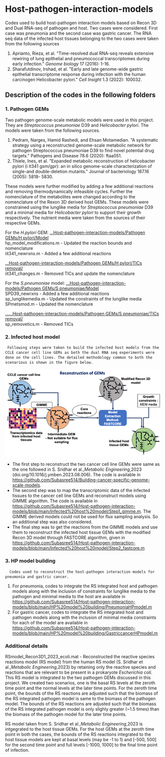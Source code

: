 # Host-pathogen-interaction-models
Codes used to build host-pathogen interaction models based on Recon 3D and Dual RNA-seq of pathogen and host. Two cases were considered. First case was pneumonia and the second case was gastric cancer. The RNA seq data of the infected host tissues belonging to the two cases were taken from the following sources 
1. Aprianto, Rieza, et al. "Time-resolved dual RNA-seq reveals extensive rewiring of lung epithelial and pneumococcal transcriptomes during early infection." _Genome biology_ 17 (2016): 1-16.
2. Sharafutdinov, Irshad, et al. "Early and late genome-wide gastric epithelial transcriptome response during infection with the human carcinogen Helicobacter pylori." _Cell Insight_ 1.3 (2022): 100032.

## Description of the codes in the following folders
### 1. Pathogen GEMs
   Two pathogen genome-scale metabolic models were used in this project. They are _Streptococcus pneumoniae_ D39 and _Helicobacter pylori_. The models were taken from the following sources.
   1. Pedram, Narges, Hamid Rashedi, and Ehsan Motamedian. "A systematic strategy using a reconstructed genome-scale             metabolic network for pathogen Streptococcus pneumoniae D39 to find novel potential drug targets." Pathogens and           Disease 78.6 (2020): ftaa051.
   2. Thiele, Ines, et al. "Expanded metabolic reconstruction of helicobacter pylori (i it341 gsm/gpr): an in silico             genome-scale characterization of single-and double-deletion mutants." Journal of bacteriology 187.16 (2005): 5818-         5830.

   These models were further modified by adding a few additional reactions and removing thermodynamically infeasible cycles. Further the nomenclature of the metabolites were changed according to the nomenclature of the Rexon 3D derived host GEMs. These models were constrained using the lunglike media for _Streptococcus pneumoniae_ D39 and a minimal media for _Helicobacter pylori_ to support their growth respectively. The nutrient media were taken from the sources of their respective GEMs.
   
For the _H.pylori_ GEM: [...Host-pathogen-interaction-models/Pathogen GEMs/H pylori/Model](https://github.com/Subasree514/Host-pathogen-interaction-models/tree/main/Pathogen%20GEMs/H%20pylori/Model) <br>
hp_model_modifications.m - Updated the reaction bounds and nomenclature <br>
iit341_newrxns.m - Added a few additional reactions

[...Host-pathogen-interaction-models/Pathogen GEMs/H pylori/TICs removal/](https://github.com/Subasree514/Host-pathogen-interaction-models/tree/main/Pathogen%20GEMs/H%20pylori/TICs%20removal) <br>
iit341_changes.m - Removed TICs and update the nomenclature

For the _S.pneumoniae_ model: [...Host-pathogen-interaction-models/Pathogen GEMs/S pneumoniae/Model](https://github.com/Subasree514/Host-pathogen-interaction-models/tree/main/Pathogen%20GEMs/S%20pneumoniae/Model) <br>
SPD39_newrxns - Added a few additional reactions <br>
sp_lunglikemedia.m - Updated the constraints of the lunglike media <br>
SPmetsmod.m - Updated the nomenclature

[......Host-pathogen-interaction-models/Pathogen GEMs/S pneumoniae/TICs removal/](https://github.com/Subasree514/Host-pathogen-interaction-models/tree/main/Pathogen%20GEMs/S%20pneumoniae/TICs%20removal) <br>
sp_removetics.m - Removed TICs

### 2. Infected host model
     Following steps were taken to build the infected host models from the CCLE cancer cell line GEMs as both the dual RNA seq experiments were done on the cell lines. The detailed methodology common to both the scenarious is shown in the figure below.
   ![image-url](https://github.com/Subasree514/Host-pathogen-interaction-models/blob/main/hp.png)
- The first step to reconstruct the two cancer cell line GEMs were same as the one followed in S. Sridhar et al.,_Metabolic Engineering_,2023 (doi.org/10.1016/j.ymben.2023.08.006). The code is available in https://github.com/Subasree514/Building-cancer-specific-genome-scale-models.
- The second step was to map the transcriptomic data of the infected tissues to the cancer cell line GEMs and reconstruct models using GIMME algorithm. The code is available in https://github.com/Subasree514/Host-pathogen-interaction-models/blob/main/Infected%20host%20model/Step1_gimme.m. The GIMME derived models could not be used for flux sampling analysis. So an additional step was also considered. 
- The final step was to get the reactions from the GIMME models and use them to reconstruct the infected host tissue GEMs with the modified Recon 3D model through FASTCORE algorithm, given in https://github.com/Subasree514/Host-pathogen-interaction-models/blob/main/Infected%20host%20model/Step2_fastcore.m

### 3. HP model building
      Codes used to reconstruct the host-pathogen interaction models for pneumonia and gastric cancer.
   1. For pneumonia, codes to integrate the RS integrated host and pathogen models along with the inclusion of                   constraints for lunglike media to the pathogen and minimal media to the host are available in https://github.com/Subasree514/Host-pathogen-interaction-models/blob/main/HP%20model%20building/PneumoniaHPmodel.m
   2. For gastric cancer, codes to integrate the RS integrated host and pathogen models along with the inclusion of              minimal media constraints for each of the model are available in https://github.com/Subasree514/Host-pathogen-interaction-models/blob/main/HP%20model%20building/GastriccancerHPmodel.m

### Additional details
RSmodel_Recon3D1_2023_ecoli.mat - Reconstructed the reactive species reactions model (RS model) from the human RS model (S. Sridhar et al.,_Metabolic Engineering_,2023) by retaining only the reactive species and reactions that are relevant to be present in a prokaryote _Escherichia coli_. This RS model is integrated to the two pathogen GEMs discussed in this project. We created two scenarios, one is the basal RS levels at the zeroth time point and the normal levels at the later time points. For the zeroth time point, the bounds of the RS reactions are adjusted such that the biomass of the RS integrated pathogen model is same to the biomass of the pathogen model. The bounds of the RS reactions are adjusted such that the biomass of the RS integrated pathogen model is only slighly greater (~1.5 times) than the biomass of the pathogen model for the later time points. <br>

RS model taken from S. Sridhar et al.,_Metabolic Engineering_,2023 is intgegrated to the host tissue GEMs. For the host GEMs at the zeroth time point in both the cases, the bounds of the RS reactions integrated to the host tissue models are kept at basal levels (may be -1 to 1) and [-500, 500] for the second time point and full levels [-1000, 1000] to the final time point of infection.
